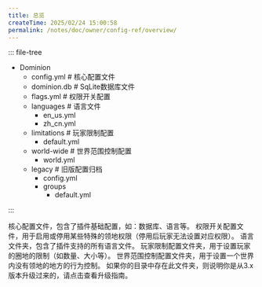 ```yaml
---
title: 总览
createTime: 2025/02/24 15:00:58
permalink: /notes/doc/owner/config-ref/overview/
---
```


::: file-tree

- Dominion
    - config.yml # 核心配置文件
    - dominion.db # SqLite数据库文件
    - flags.yml # 权限开关配置
    - languages # 语言文件
        - en_us.yml
        - zh_cn.yml
    - limitations # 玩家限制配置
        - default.yml
    - world-wide # 世界范围控制配置
        - world.yml 
    - legacy # 旧版配置归档
        - config.yml
        - groups
            - default.yml

:::

<LinkCard title="config.yml" href="/notes/doc/owner/config-ref/config/" icon="emojione-v1:document-with-text">
    核心配置文件，包含了插件基础配置，如：数据库、语言等。
</LinkCard>

<LinkCard title="flags.yml" href="/notes/doc/owner/config-ref/flags/" icon="emojione-v1:document-with-text">
    权限开关配置文件，用于启用或停用某些特殊的领地权限（停用后玩家无法设置对应权限）。
</LinkCard>

<LinkCard title="languages" href="/notes/doc/owner/config-ref/languages/" icon="emojione-v1:folder">
    语言文件夹，包含了插件支持的所有语言文件。
</LinkCard>

<LinkCard title="limitations" href="/notes/doc/owner/config-ref/limitations/" icon="emojione-v1:folder">
    玩家限制配置文件夹，用于设置玩家的圈地的限制（如数量、大小等）。
</LinkCard>

<LinkCard title="world-wide" href="/notes/doc/owner/config-ref/world-wide/" icon="emojione-v1:folder">
    世界范围控制配置文件夹，用于设置一个世界内没有领地的地方的行为控制。
</LinkCard>

<LinkCard title="legacy" href="/notes/doc/owner/other/upgrade/" icon="emojione-v1:folder">
    如果你的目录中存在此文件夹，则说明你是从3.x版本升级过来的，请点击查看升级指南。
</LinkCard>


